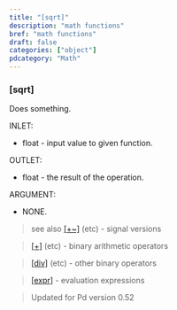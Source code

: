 ```yaml
---
title: "[sqrt]"
description: "math functions"
bref: "math functions"
draft: false
categories: ["object"]
pdcategory: "Math"
---
```


### [sqrt]

Does something.


INLET:

- float - input value to given function.

OUTLET:

- float - the result of the operation.

ARGUMENT:

- NONE.
 
> see also [[+~]](../plus~) (etc) - signal versions

> [[+]](../plus) (etc) - binary arithmetic operators

> [[div]](../div) (etc) - other binary operators

> [[expr]](../expr-family) - evaluation expressions

> Updated for Pd version 0.52